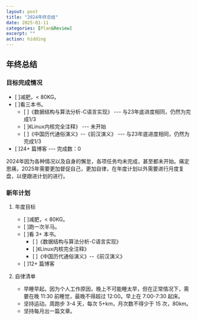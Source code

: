 ```yaml
---
layout: post
title: "2024年终总结" 
date: 2025-01-11   
categories: [Plan&Review]
excerpt: ""
action: hidding
---
```


## 年终总结

### 目标完成情况
 - [ ]减肥，< 80KG。  
 - [ ]看三本书。  
   - [ ]《数据结构与算法分析-C语言实现》 --- 与23年底进度相同，仍然为完成1/3  
   - [ ]《Linux内核完全注释》 --- 未开始  
   - [ ]《中国历代通俗演义》--《前汉演义》 --- 与23年底进度相同，仍然为完成1/3  
 - [ ]24+ 篇博客 --- 完成数：0  
  
2024年因为各种情况以及自身的懈怠，各项任务均未完成，甚至都未开始。痛定思痛，2025年需要更加督促自己，更加自律，在年度计划以外需要进行月度复盘，以便跟进计划的进行。  

### 新年计划

1. 年度目标
   - [ ]减肥，< 80KG。  
   - [ ]跑一次半马。  
   - [ ]看 3+ 本书。  
      - [ ]《数据结构与算法分析-C语言实现》
      - [ ]《Linux内核完全注释》
      - [ ]《中国历代通俗演义》--《前汉演义》
   - [ ]12+ 篇博客  

2. 自律清单  
   * 早睡早起。因为个人工作原因，晚上不可能睡太早，但在正常情况下，需要在晚 11:30 前睡觉，最晚不得超过 12:00。早上在 7:00-7:30 起床。  
   * 坚持运动。周跑步 3-4 天，每次 5+km，月次数不得少于 15 次，80km。  
   * 坚持每月出一篇文章。  


